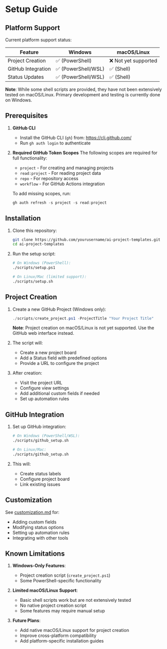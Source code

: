 # Setup Guide

## Platform Support

Current platform support status:

| Feature | Windows | macOS/Linux |
|---------|---------|-------------|
| Project Creation | ✅ (PowerShell) | ❌ Not yet supported |
| GitHub Integration | ✅ (PowerShell/WSL) | ✅ (Shell) |
| Status Updates | ✅ (PowerShell/WSL) | ✅ (Shell) |

**Note**: While some shell scripts are provided, they have not been extensively tested on macOS/Linux. Primary development and testing is currently done on Windows.

## Prerequisites

1. **GitHub CLI**
   - Install the GitHub CLI (`gh`) from: https://cli.github.com/
   - Run `gh auth login` to authenticate

2. **Required GitHub Token Scopes**
   The following scopes are required for full functionality:
   - `project` - For creating and managing projects
   - `read:project` - For reading project data
   - `repo` - For repository access
   - `workflow` - For GitHub Actions integration

   To add missing scopes, run:
   ```powershell
   gh auth refresh -s project -s read:project
   ```

## Installation

1. Clone this repository:
   ```bash
   git clone https://github.com/yourusername/ai-project-templates.git
   cd ai-project-templates
   ```

2. Run the setup script:
   ```bash
   # On Windows (PowerShell):
   ./scripts/setup.ps1

   # On Linux/Mac (limited support):
   ./scripts/setup.sh
   ```

## Project Creation

1. Create a new GitHub Project (Windows only):
   ```powershell
   ./scripts/create_project.ps1 -ProjectTitle "Your Project Title"
   ```

   **Note**: Project creation on macOS/Linux is not yet supported. Use the GitHub web interface instead.

2. The script will:
   - Create a new project board
   - Add a Status field with predefined options
   - Provide a URL to configure the project

3. After creation:
   - Visit the project URL
   - Configure view settings
   - Add additional custom fields if needed
   - Set up automation rules

## GitHub Integration

1. Set up GitHub integration:
   ```bash
   # On Windows (PowerShell/WSL):
   ./scripts/github_setup.sh

   # On Linux/Mac:
   ./scripts/github_setup.sh
   ```

2. This will:
   - Create status labels
   - Configure project board
   - Link existing issues

## Customization

See [customization.md](customization.md) for:
- Adding custom fields
- Modifying status options
- Setting up automation rules
- Integrating with other tools

## Known Limitations

1. **Windows-Only Features**:
   - Project creation script (`create_project.ps1`)
   - Some PowerShell-specific functionality

2. **Limited macOS/Linux Support**:
   - Basic shell scripts work but are not extensively tested
   - No native project creation script
   - Some features may require manual setup

3. **Future Plans**:
   - Add native macOS/Linux support for project creation
   - Improve cross-platform compatibility
   - Add platform-specific installation guides
